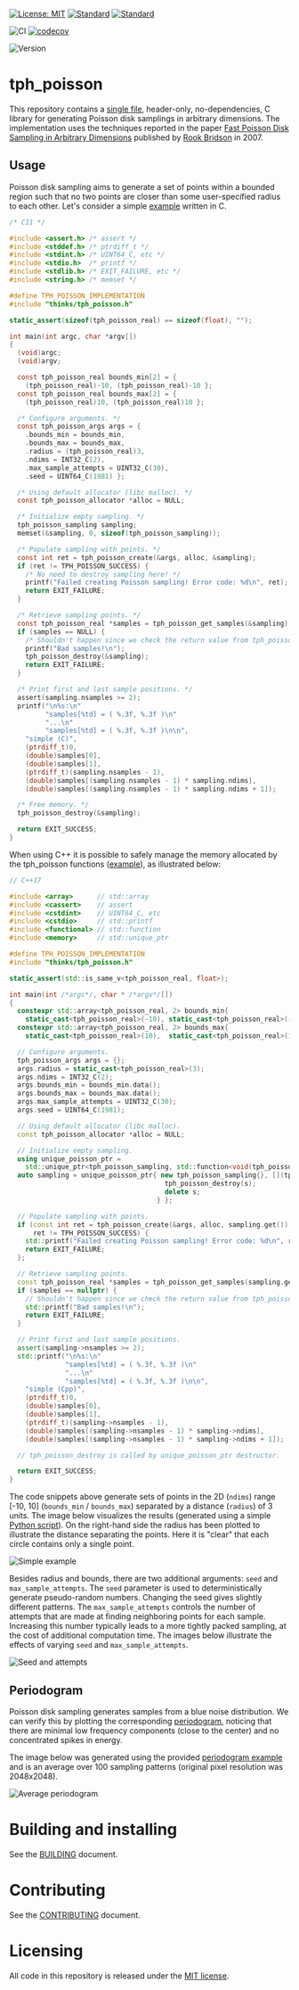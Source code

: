 [![License: MIT](https://img.shields.io/badge/License-MIT-yellow.svg)](https://opensource.org/licenses/MIT)
[![Standard](https://img.shields.io/badge/c-11-blue.svg)](https://en.wikipedia.org/wiki/C11_(C_standard_revision))
[![Standard](https://img.shields.io/badge/c%2B%2B-17-blue.svg)](https://en.wikipedia.org/wiki/C%2B%2B17)

![CI](https://github.com/thinks/poisson-disk-sampling/actions/workflows/ci.yml/badge.svg?branch=master)
[![codecov](https://codecov.io/github/thinks/poisson-disk-sampling/graph/badge.svg?token=NXIAKWPKAB)](https://codecov.io/github/thinks/poisson-disk-sampling)

![Version](https://img.shields.io/badge/version-0.4.0-blue)

# tph_poisson
This repository contains a [single file](include/thinks/tph_poisson.h), header-only, no-dependencies, C library for generating Poisson disk samplings in arbitrary dimensions. The implementation uses the techniques reported in the paper [Fast Poisson Disk Sampling in Arbitrary Dimensions](http://www.cs.ubc.ca/~rbridson/docs/bridson-siggraph07-poissondisk.pdf) published by [Rook Bridson](http://www.cs.ubc.ca/~rbridson/) in 2007.  

## Usage

Poisson disk sampling aims to generate a set of points within a bounded region such that no two points are closer than some user-specified radius to each other. Let's consider a simple [example](examples/src/simple.c) written in C.

```C
/* C11 */

#include <assert.h> /* assert */
#include <stddef.h> /* ptrdiff_t */
#include <stdint.h> /* UINT64_C, etc */
#include <stdio.h>  /* printf */
#include <stdlib.h> /* EXIT_FAILURE, etc */
#include <string.h> /* memset */

#define TPH_POISSON_IMPLEMENTATION
#include "thinks/tph_poisson.h"

static_assert(sizeof(tph_poisson_real) == sizeof(float), "");

int main(int argc, char *argv[])
{
  (void)argc;
  (void)argv;

  const tph_poisson_real bounds_min[2] = { 
    (tph_poisson_real)-10, (tph_poisson_real)-10 };
  const tph_poisson_real bounds_max[2] = { 
    (tph_poisson_real)10, (tph_poisson_real)10 };

  /* Configure arguments. */
  const tph_poisson_args args = { 
    .bounds_min = bounds_min,
    .bounds_max = bounds_max,
    .radius = (tph_poisson_real)3,
    .ndims = INT32_C(2),
    .max_sample_attempts = UINT32_C(30),
    .seed = UINT64_C(1981) };

  /* Using default allocator (libc malloc). */
  const tph_poisson_allocator *alloc = NULL;

  /* Initialize empty sampling. */
  tph_poisson_sampling sampling;
  memset(&sampling, 0, sizeof(tph_poisson_sampling));

  /* Populate sampling with points. */
  const int ret = tph_poisson_create(&args, alloc, &sampling);
  if (ret != TPH_POISSON_SUCCESS) {
    /* No need to destroy sampling here! */
    printf("Failed creating Poisson sampling! Error code: %d\n", ret);
    return EXIT_FAILURE;
  }

  /* Retrieve sampling points. */
  const tph_poisson_real *samples = tph_poisson_get_samples(&sampling);
  if (samples == NULL) {
    /* Shouldn't happen since we check the return value from tph_poisson_create! */
    printf("Bad samples!\n");
    tph_poisson_destroy(&sampling);
    return EXIT_FAILURE;
  }

  /* Print first and last sample positions. */
  assert(sampling.nsamples >= 2);
  printf("\n%s:\n"
         "samples[%td] = ( %.3f, %.3f )\n"
         "...\n"
         "samples[%td] = ( %.3f, %.3f )\n\n", 
    "simple (C)",
    (ptrdiff_t)0, 
    (double)samples[0], 
    (double)samples[1],
    (ptrdiff_t)(sampling.nsamples - 1),
    (double)samples[(sampling.nsamples - 1) * sampling.ndims],
    (double)samples[(sampling.nsamples - 1) * sampling.ndims + 1]);

  /* Free memory. */
  tph_poisson_destroy(&sampling);

  return EXIT_SUCCESS;
}
```

When using C++ it is possible to safely manage the memory allocated by the tph_poisson functions ([example](examples/src/simple.cpp)), as illustrated below:

```C++
// C++17

#include <array>      // std::array
#include <cassert>    // assert
#include <cstdint>    // UINT64_C, etc
#include <cstdio>     // std::printf
#include <functional> // std::function
#include <memory>     // std::unique_ptr

#define TPH_POISSON_IMPLEMENTATION
#include "thinks/tph_poisson.h"

static_assert(std::is_same_v<tph_poisson_real, float>);

int main(int /*argc*/, char * /*argv*/[])
{
  constexpr std::array<tph_poisson_real, 2> bounds_min{ 
    static_cast<tph_poisson_real>(-10), static_cast<tph_poisson_real>(-10) };
  constexpr std::array<tph_poisson_real, 2> bounds_max{ 
    static_cast<tph_poisson_real>(10),  static_cast<tph_poisson_real>(10) };

  // Configure arguments.
  tph_poisson_args args = {};
  args.radius = static_cast<tph_poisson_real>(3);
  args.ndims = INT32_C(2);
  args.bounds_min = bounds_min.data();
  args.bounds_max = bounds_max.data();
  args.max_sample_attempts = UINT32_C(30);
  args.seed = UINT64_C(1981);

  // Using default allocator (libc malloc).
  const tph_poisson_allocator *alloc = NULL;

  // Initialize empty sampling.
  using unique_poisson_ptr =
    std::unique_ptr<tph_poisson_sampling, std::function<void(tph_poisson_sampling *)>>;
  auto sampling = unique_poisson_ptr{ new tph_poisson_sampling{}, [](tph_poisson_sampling *s) {
                                       tph_poisson_destroy(s);
                                       delete s;
                                     } };

  // Populate sampling with points.                                     
  if (const int ret = tph_poisson_create(&args, alloc, sampling.get());
      ret != TPH_POISSON_SUCCESS) {
    std::printf("Failed creating Poisson sampling! Error code: %d\n", ret);
    return EXIT_FAILURE;
  };

  // Retrieve sampling points.
  const tph_poisson_real *samples = tph_poisson_get_samples(sampling.get());
  if (samples == nullptr) {
    // Shouldn't happen since we check the return value from tph_poisson_create!
    std::printf("Bad samples!\n");
    return EXIT_FAILURE;
  }

  // Print first and last sample positions.
  assert(sampling->nsamples >= 2);
  std::printf("\n%s:\n"
              "samples[%td] = ( %.3f, %.3f )\n"
              "...\n"
              "samples[%td] = ( %.3f, %.3f )\n\n", 
    "simple (Cpp)",
    (ptrdiff_t)0, 
    (double)samples[0], 
    (double)samples[1],
    (ptrdiff_t)(sampling->nsamples - 1),
    (double)samples[(sampling->nsamples - 1) * sampling->ndims],
    (double)samples[(sampling->nsamples - 1) * sampling->ndims + 1]);

  // tph_poisson_destroy is called by unique_poisson_ptr destructor.

  return EXIT_SUCCESS;
}
```

The code snippets above generate sets of points in the 2D (`ndims`) range [-10, 10] (`bounds_min` / `bounds_max`) separated by a distance (`radius`) of 3 units. The image below visualizes the results (generated using a simple [Python script](python/poisson_plot.py)). On the right-hand side the radius has been plotted to illustrate the distance separating the points. Here it is "clear" that each circle contains only a single point.

![Simple example](images/simple_example.png "Simple example")

Besides radius and bounds, there are two additional arguments: `seed` and `max_sample_attempts`. The `seed` parameter is used to deterministically generate pseudo-random numbers. Changing the seed gives slightly different patterns. The `max_sample_attempts` controls the number of attempts that are made at finding neighboring points for each sample. Increasing this number typically leads to a more tightly packed sampling, at the cost of additional computation time. The images below illustrate the effects of varying `seed` and `max_sample_attempts`. 

![Seed and attempts](images/seed_and_attempts.png "Seed and attempts")

## Periodogram

Poisson disk sampling generates samples from a blue noise distribution. We can verify this by plotting the corresponding [periodogram](https://en.wikipedia.org/wiki/Periodogram), noticing that there are minimal low frequency components (close to the center) and no concentrated spikes in energy.

The image below was generated using the provided [periodogram example](examples/src/periodogram.c) and is an average over 100 sampling patterns (original pixel resolution was 2048x2048).

![Average periodogram](images/tph_poisson_periodogram_512.png "Average periodogram")

# Building and installing

See the [BUILDING](BUILDING.md) document.

# Contributing

See the [CONTRIBUTING](CONTRIBUTING.md) document.

# Licensing

All code in this repository is released under the [MIT license](https://en.wikipedia.org/wiki/MIT_License).
